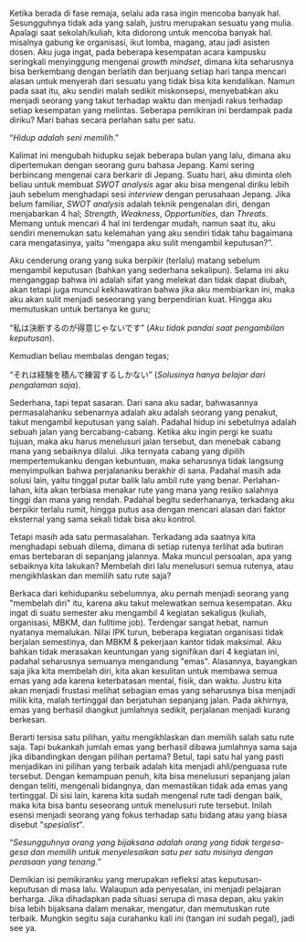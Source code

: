 Ketika berada di fase remaja, selalu ada rasa ingin mencoba banyak hal. Sesungguhnya tidak ada yang salah, justru merupakan sesuatu yang mulia. Apalagi saat sekolah/kuliah, kita didorong untuk mencoba banyak hal. misalnya gabung ke organisasi, ikut lomba, magang, atau jadi asisten dosen. Aku juga ingat, pada beberapa kesempatan acara kampusku seringkali menyinggung mengenai *growth mindset*, dimana kita seharusnya bisa berkembang dengan berlatih dan berjuang setiap hari tanpa mencari alasan untuk menyerah dari sesuatu yang tidak bisa kita kendalikan. Namun pada saat itu, aku sendiri malah sedikit miskonsepsi, menyebabkan aku menjadi seorang yang takut terhadap waktu dan menjadi rakus terhadap setiap kesempatan yang melintas. Seberapa pemikiran ini berdampak pada diriku? Mari bahas secara perlahan satu per satu.

“*Hidup adalah seni memilih*.”

Kalimat ini mengubah hidupku sejak beberapa bulan yang lalu, dimana aku dipertemukan dengan seorang guru bahasa Jepang. Kami sering berbincang mengenai cara berkarir di Jepang. Suatu hari, aku diminta oleh beliau untuk membuat *SWOT analysis* agar aku bisa mengenal diriku lebih jauh sebelum menghadapi sesi *interview* dengan perusahaan Jepang. Jika belum familiar, *SWOT analysis* adalah teknik pengenalan diri, dengan menjabarkan 4 hal; *Strength*, *Weakness*, *Opportunities*, dan *Threats*. Memang untuk mencari 4 hal ini terdengar mudah, namun saat itu, aku sendiri menemukan satu kelemahan yang aku sendiri tidak tahu bagaimana cara mengatasinya, yaitu “mengapa aku sulit mengambil keputusan?”.

Aku cenderung orang yang suka berpikir (terlalu) matang sebelum mengambil keputusan (bahkan yang sederhana sekalipun). Selama ini aku menganggap bahwa ini adalah sifat yang melekat dan tidak dapat diubah, akan tetapi juga muncul kekhawatiran bahwa jika aku membiarkan ini, maka aku akan sulit menjadi seseorang yang berpendirian kuat. Hingga aku memutuskan untuk bertanya ke guru;

“私は決断するのが得意じゃないです” (*Aku tidak pandai saat pengambilan keputusan*). 

Kemudian beliau membalas dengan tegas;

“それは経験を積んで練習するしかない” (*Solusinya hanya belajar dari pengalaman saja*).

Sederhana, tapi tepat sasaran. Dari sana aku sadar, bahwasannya permasalahanku sebenarnya adalah aku adalah seorang yang penakut, takut mengambil keputusan yang salah. Padahal hidup ini sebetulnya adalah sebuah jalan yang bercabang-cabang. Ketika aku ingin pergi ke suatu tujuan, maka aku harus menelusuri jalan tersebut, dan menebak cabang mana yang sebaiknya dilalui. Jika ternyata cabang yang dipilih mempertemukanku dengan kebuntuan, maka seharusnya tidak langsung menyimpulkan bahwa perjalananku berakhir di sana. Padahal masih ada solusi lain, yaitu tinggal putar balik lalu ambil rute yang benar. Perlahan-lahan, kita akan terbiasa menakar rute yang mana yang resiko salahnya tinggi dan mana yang rendah. Padahal begitu sederhananya, terkadang aku berpikir terlalu rumit, hingga putus asa dengan mencari alasan dari faktor eksternal yang sama sekali tidak bisa aku kontrol.

Tetapi masih ada satu permasalahan. Terkadang ada saatnya kita menghadapi sebuah dilema, dimana di setiap rutenya terlihat ada butiran emas bertebaran di sepanjang jalannya. Maka muncul persoalan, apa yang sebaiknya kita lakukan? Membelah diri lalu menelusuri semua rutenya, atau mengikhlaskan dan memilih satu rute saja?

Berkaca dari kehidupanku sebelumnya, aku pernah menjadi seorang yang "membelah diri" itu, karena aku takut melewatkan semua kesempatan. Aku ingat di suatu semester aku mengambil 4 kegiatan sekaligus (kuliah, organisasi, MBKM, dan fulltime job). Terdengar sangat hebat, namun nyatanya memalukan. Nilai IPK turun, beberapa kegiatan organisasi tidak berjalan semestinya, dan MBKM & pekerjaan kantor tidak maksimal. Aku bahkan tidak merasakan keuntungan yang signifikan dari 4 kegiatan ini, padahal seharusnya semuanya mengandung "emas". Alasannya, bayangkan saja jika kita membelah diri, kita akan kesulitan untuk membawa semua emas yang ada karena keterbatasan mental, fisik, dan waktu. Justru kita akan menjadi frustasi melihat sebagian emas yang seharusnya bisa menjadi milik kita, malah tertinggal dan berjatuhan sepanjang jalan. Pada akhirnya, emas yang berhasil diangkut jumlahnya sedikit, perjalanan menjadi kurang berkesan.

Berarti tersisa satu pilihan, yaitu mengikhlaskan dan memilih salah satu rute saja. Tapi bukankah jumlah emas yang berhasil dibawa jumlahnya sama saja jika dibandingkan dengan pilihan pertama? Betul, tapi satu hal yang pasti menjadikan ini pilihan yang terbaik adalah kita menjadi ahli/penguasa rute tersebut. Dengan kemampuan penuh, kita bisa menelusuri sepanjang jalan dengan teliti, mengenali bidangnya, dan memastikan tidak ada emas yang tertinggal. Di sisi lain, karena kita sudah mengenal rute tadi dengan baik, maka kita bisa bantu seseorang untuk menelusuri rute tersebut. Inilah esensi menjadi seorang yang fokus terhadap satu bidang atau yang biasa disebut "*spesialist*".

“*Sesungguhnya orang yang bijaksana adalah orang yang tidak tergesa-gesa dan memilih untuk menyelesaikan satu per satu misinya dengan perasaan yang tenang.*”

Demikian isi pemikiranku yang merupakan refleksi atas keputusan-keputusan di masa lalu. Walaupun ada penyesalan, ini menjadi pelajaran berharga. Jika dihadapkan pada situasi serupa di masa depan, aku yakin bisa lebih bijaksana dalam menakar, mengatur, dan memutuskan rute terbaik. Mungkin segitu saja curahanku kali ini (tangan ini sudah pegal), jadi see ya.
